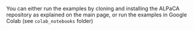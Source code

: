 You can either run the examples by cloning and installing the ALPaCA repository as explained on the main page, or run the examples in Google Colab (see `colab_notebooks` folder)
